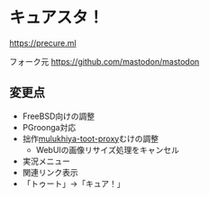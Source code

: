 # キュアスタ！

https://precure.ml

フォーク元 https://github.com/mastodon/mastodon

## 変更点

- FreeBSD向けの調整
- PGroonga対応
- 拙作[mulukhiya-toot-proxy](https://github.com/pooza/mulukhiya-toot-proxy)むけの調整
  - WebUIの画像リサイズ処理をキャンセル
- 実況メニュー
- 関連リンク表示
- 「トゥート」→「キュア！」

